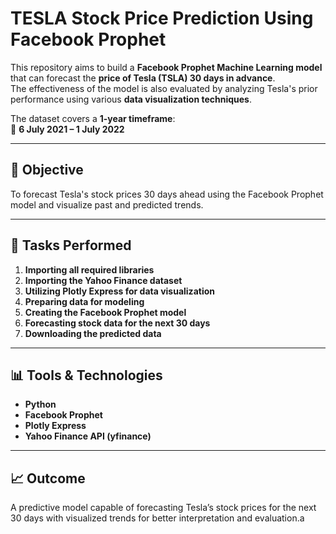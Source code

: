 # TESLA Stock Price Prediction Using Facebook Prophet

This repository aims to build a **Facebook Prophet Machine Learning model** that can forecast the **price of Tesla (TSLA) 30 days in advance**.  
The effectiveness of the model is also evaluated by analyzing Tesla's prior performance using various **data visualization techniques**.  

The dataset covers a **1-year timeframe**:  
📅 **6 July 2021 – 1 July 2022**

---

## 🧠 Objective
To forecast Tesla's stock prices 30 days ahead using the Facebook Prophet model and visualize past and predicted trends.

---

## 🧩 Tasks Performed

1. **Importing all required libraries**  
2. **Importing the Yahoo Finance dataset**  
3. **Utilizing Plotly Express for data visualization**  
4. **Preparing data for modeling**  
5. **Creating the Facebook Prophet model**  
6. **Forecasting stock data for the next 30 days**  
7. **Downloading the predicted data**

---

## 📊 Tools & Technologies
- **Python**
- **Facebook Prophet**
- **Plotly Express**
- **Yahoo Finance API (yfinance)**

---

## 📈 Outcome
A predictive model capable of forecasting Tesla’s stock prices for the next 30 days with visualized trends for better interpretation and evaluation.a
